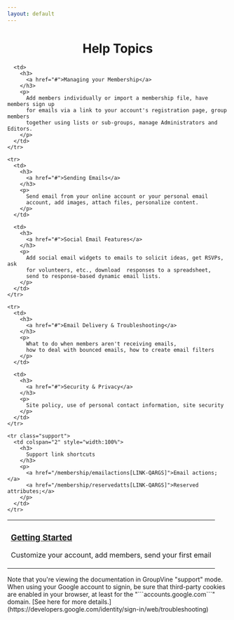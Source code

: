 ```yaml
---
layout: default
---
```


<div id="gv-service-help-topics" class="html" style="width:100%; text-align:center">
  <h1>
    Help Topics
  </h1>
</div>

<div class="html tocTable">

  <table style="width:100%">
    <tr>
      <td>
        <h3>
          <a href="#">Getting Started</a>
        </h3>
        <p>
          Customize your account, add members, send your first email
        </p>
      </td>

      <td>
        <h3>
          <a href="#">Managing your Membership</a>
        </h3>
        <p>
          Add members individually or import a membership file, have members sign up 
          for emails via a link to your account's registration page, group members 
          together using lists or sub-groups, manage Administrators and Editors.
        </p>
      </td>
    </tr>

    <tr>
      <td>
        <h3>
          <a href="#">Sending Emails</a>
        </h3>
        <p>
          Send email from your online account or your personal email
          account, add images, attach files, personalize content.
        </p>
      </td>

      <td>
        <h3>
          <a href="#">Social Email Features</a>
        </h3>
        <p>
          Add social email widgets to emails to solicit ideas, get RSVPs, ask 
          for volunteers, etc., download  responses to a spreadsheet, 
          send to response-based dynamic email lists.
        </p>
      </td>
    </tr>

    <tr>
      <td>
        <h3>
          <a href="#">Email Delivery & Troubleshooting</a>
        </h3>
        <p>
          What to do when members aren't receiving emails, 
          how to deal with bounced emails, how to create email filters
        </p>
      </td>

      <td>
        <h3>
          <a href="#">Security & Privacy</a>
        </h3>
        <p>
          Site policy, use of personal contact information, site security
        </p>
      </td>
    </tr>

    <tr class="support">
      <td colspan="2" style="width:100%">
        <h3>
          Support link shortcuts 
        </h3>
        <p>
          <a href="/membership/emailactions[LINK-QARGS]">Email actions;</a>
          <a href="/membership/reservedatts[LINK-QARGS]">Reserved attributes;</a>
        </p>
      </td>
    </tr>

  </table>

</div>



<div class="support">
Note that you're viewing the documentation in GroupVine "support" mode.
</div>


<div class="adv">
When using your Google account to signin, be sure that third-party
cookies are enabled in your browser, at least for the
"```accounts.google.com```" domain. 
[See here for more details.](https://developers.google.com/identity/sign-in/web/troubleshooting)
</div>
